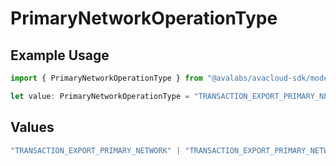 # PrimaryNetworkOperationType

## Example Usage

```typescript
import { PrimaryNetworkOperationType } from "@avalabs/avacloud-sdk/models/components";

let value: PrimaryNetworkOperationType = "TRANSACTION_EXPORT_PRIMARY_NETWORK";
```

## Values

```typescript
"TRANSACTION_EXPORT_PRIMARY_NETWORK" | "TRANSACTION_EXPORT_PRIMARY_NETWORK_STAKING" | "TRANSACTION_EXPORT_PRIMARY_NETWORK_SIMPLE"
```